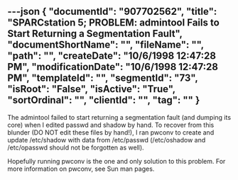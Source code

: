 ---json
{
  "documentId": "907702562",
  "title": "SPARCstation 5; PROBLEM: admintool Fails to Start Returning a Segmentation Fault",
  "documentShortName": "",
  "fileName": "",
  "path": "",
  "createDate": "10/6/1998 12:47:28 PM",
  "modificationDate": "10/6/1998 12:47:28 PM",
  "templateId": "",
  "segmentId": "73",
  "isRoot": "False",
  "isActive": "True",
  "sortOrdinal": "",
  "clientId": "",
  "tag": ""
}
---

The admintool failed to start returning a segmentation fault (and dumping its core) when I edited passwd and shadow by hand. To recover from this blunder (DO NOT edit these files by hand!), I ran pwconv to create and update /etc/shadow with data from /etc/passwd (/etc/oshadow and /etc/opasswd should not be forgotten as well).

Hopefully running pwconv is the one and only solution to this problem. For more information on pwconv, see Sun man pages.
